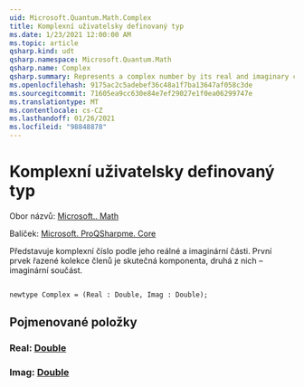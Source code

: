 ```yaml
---
uid: Microsoft.Quantum.Math.Complex
title: Komplexní uživatelsky definovaný typ
ms.date: 1/23/2021 12:00:00 AM
ms.topic: article
qsharp.kind: udt
qsharp.namespace: Microsoft.Quantum.Math
qsharp.name: Complex
qsharp.summary: Represents a complex number by its real and imaginary components. The first element of the tuple is the real component, the second one - the imaginary component.
ms.openlocfilehash: 9175ac2c5adebef36c48a1f7ba13647af058c3de
ms.sourcegitcommit: 71605ea9cc630e84e7ef29027e1f0ea06299747e
ms.translationtype: MT
ms.contentlocale: cs-CZ
ms.lasthandoff: 01/26/2021
ms.locfileid: "98848878"
---
```

# <a name="complex-user-defined-type"></a>Komplexní uživatelsky definovaný typ

Obor názvů: [Microsoft.. Math](xref:Microsoft.Quantum.Math)

Balíček: [Microsoft. ProQSharpme. Core](https://nuget.org/packages/Microsoft.Quantum.QSharp.Core)


Představuje komplexní číslo podle jeho reálné a imaginární části.
První prvek řazené kolekce členů je skutečná komponenta, druhá z nich – imaginární součást.

```qsharp

newtype Complex = (Real : Double, Imag : Double);
```



## <a name="named-items"></a>Pojmenované položky

### <a name="real--double"></a>Real: [Double](xref:microsoft.quantum.lang-ref.double)


### <a name="imag--double"></a>Imag: [Double](xref:microsoft.quantum.lang-ref.double)

